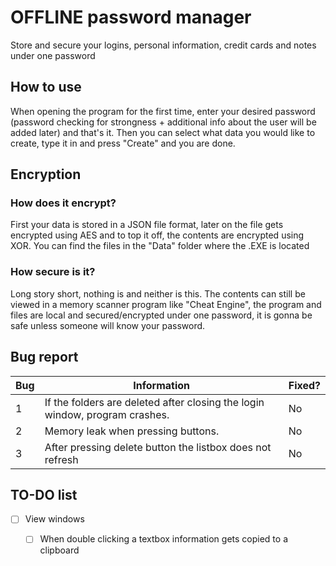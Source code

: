 # OFFLINE password manager
Store and secure your logins, personal information, credit cards and notes under one password
## How to use
When opening the program for the first time, enter your desired password (password checking for strongness +
additional info about the user will be added later) and that's it. Then you can select what data you would like to
create, type it in and press "Create" and you are done.
## Encryption
### How does it encrypt?
First your data is stored in a JSON file format, later on the file gets encrypted using AES
and to top it off, the contents are encrypted using XOR. You can find the files in the "Data" folder
where the .EXE is located
### How secure is it?
Long story short, nothing is and neither is this. The contents can still be viewed in a memory scanner program
like "Cheat Engine", the program and files are local and secured/encrypted under one password, it is 
gonna be safe unless someone will know your password.
## Bug report
Bug | Information | Fixed?
--- | --- | --- |
1 | If the folders are deleted after closing the login window, program crashes. | No
2 | Memory leak when pressing buttons. | No
3 | After pressing delete button the listbox does not refresh | No
## TO-DO list 
 - [ ] View windows
    - [ ] When double clicking a textbox information gets copied to a clipboard
  
